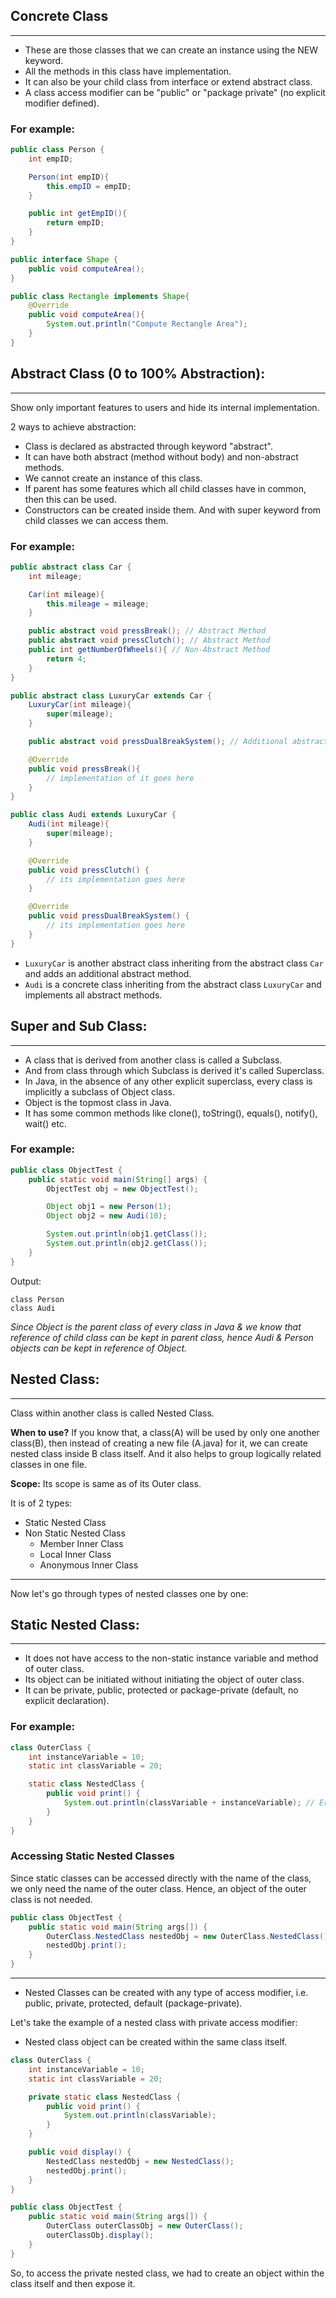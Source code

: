 ## Concrete Class
-------------------
- These are those classes that we can create an instance using the NEW keyword.
- All the methods in this class have implementation.
- It can also be your child class from interface or extend abstract class.
- A class access modifier can be "public" or "package private" (no explicit modifier defined).

### For example:

```java
public class Person {
    int empID;

    Person(int empID){
        this.empID = empID;
    }

    public int getEmpID(){
        return empID;
    }
}

public interface Shape {
    public void computeArea();
}

public class Rectangle implements Shape{
    @Override
    public void computeArea(){
        System.out.println("Compute Rectangle Area");
    }
}
```

## Abstract Class (0 to 100% Abstraction):
------------------------------------------
Show only important features to users and hide its internal implementation.

2 ways to achieve abstraction:

- Class is declared as abstracted through keyword "abstract".
- It can have both abstract (method without body) and non-abstract methods.
- We cannot create an instance of this class.
- If parent has some features which all child classes have in common, then this can be used.
- Constructors can be created inside them. And with super keyword from child classes we can access them.

### For example:

```java
public abstract class Car {
    int mileage;

    Car(int mileage){
        this.mileage = mileage;
    }

    public abstract void pressBreak(); // Abstract Method
    public abstract void pressClutch(); // Abstract Method
    public int getNumberOfWheels(){ // Non-Abstract Method
        return 4;
    }
}
```



```java
public abstract class LuxuryCar extends Car {
    LuxuryCar(int mileage){
        super(mileage);
    }

    public abstract void pressDualBreakSystem(); // Additional abstract method

    @Override
    public void pressBreak(){
        // implementation of it goes here
    }
}

public class Audi extends LuxuryCar {
    Audi(int mileage){
        super(mileage);
    }

    @Override
    public void pressClutch() {
        // its implementation goes here
    }

    @Override
    public void pressDualBreakSystem() {
        // its implementation goes here
    }
}
```

- `LuxuryCar` is another abstract class inheriting from the abstract class `Car` and adds an additional abstract method.
- `Audi` is a concrete class inheriting from the abstract class `LuxuryCar` and implements all abstract methods.

## Super and Sub Class:
-----------------------
- A class that is derived from another class is called a Subclass.
- And from class through which Subclass is derived it's called Superclass.
- In Java, in the absence of any other explicit superclass, every class is implicitly a subclass of Object class.
- Object is the topmost class in Java.
- It has some common methods like clone(), toString(), equals(), notify(), wait() etc.

### For example:

```java
public class ObjectTest {
    public static void main(String[] args) {
        ObjectTest obj = new ObjectTest();

        Object obj1 = new Person(1);
        Object obj2 = new Audi(10);

        System.out.println(obj1.getClass());
        System.out.println(obj2.getClass());
    }
}
```

Output:
```
class Person
class Audi
```

*Since Object is the parent class of every class in Java & we know that reference of child class can be kept in parent class, hence Audi & Person objects can be kept in reference of Object.*

## Nested Class:
----------------
Class within another class is called Nested Class.

**When to use?**
If you know that, a class(A) will be used by only one another class(B), then instead of creating a new file (A.java) for it, we can create nested class inside B class itself.
And it also helps to group logically related classes in one file.

**Scope:**
Its scope is same as of its Outer class.

It is of 2 types:
- Static Nested Class
- Non Static Nested Class
  - Member Inner Class
  - Local Inner Class
  - Anonymous Inner Class

---

Now let's go through types of nested classes one by one:

## Static Nested Class:
-----------------------
- It does not have access to the non-static instance variable and method of outer class.
- Its object can be initiated without initiating the object of outer class.
- It can be private, public, protected or package-private (default, no explicit declaration).

### For example:

```java
class OuterClass {
    int instanceVariable = 10;
    static int classVariable = 20;

    static class NestedClass {
        public void print() {
            System.out.println(classVariable + instanceVariable); // Error: static inner class can only access static variables/methods
        }
    }
}
```

### Accessing Static Nested Classes

Since static classes can be accessed directly with the name of the class, we only need the name of the outer class. Hence, an object of the outer class is not needed.

```java
public class ObjectTest {
    public static void main(String args[]) {
        OuterClass.NestedClass nestedObj = new OuterClass.NestedClass();
        nestedObj.print();
    }
}
```

---

- Nested Classes can be created with any type of access modifier, i.e. public, private, protected, default (package-private).

Let's take the example of a nested class with private access modifier:
- Nested class object can be created within the same class itself.

```java
class OuterClass {
    int instanceVariable = 10;
    static int classVariable = 20;

    private static class NestedClass {
        public void print() {
            System.out.println(classVariable);
        }
    }

    public void display() {
        NestedClass nestedObj = new NestedClass();
        nestedObj.print();
    }
}

public class ObjectTest {
    public static void main(String args[]) {
        OuterClass outerClassObj = new OuterClass();
        outerClassObj.display();
    }
}
```

So, to access the private nested class, we had to create an object within the class itself and then expose it.


